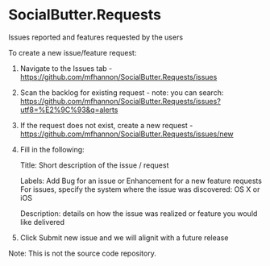 # SocialButter.Requests
Issues reported and features requested by the users 

To create a new issue/feature request:

1) Navigate to the Issues tab - https://github.com/mfhannon/SocialButter.Requests/issues

2) Scan the backlog for existing request - note: you can search: https://github.com/mfhannon/SocialButter.Requests/issues?utf8=%E2%9C%93&q=alerts 

3) If the request does not exist, create a new request - https://github.com/mfhannon/SocialButter.Requests/issues/new

4) Fill in the following:

    Title: Short description of the issue / request
  
    Labels: Add Bug for an issue or Enhancement for a new feature requests
      For issues, specify the system where the issue was discovered: OS X or iOS
     

    Description: details on how the issue was realized or feature you would like delivered

5) Click Submit new issue and we will alignit with a future release
    

Note: This is not the source code repository.
